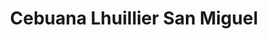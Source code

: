 ---
title: "Cebuana Lhuillier San Miguel"
url: /tarlac/cebuana-lhuillier-san-miguel/
shop: Leiher
---